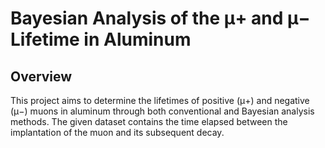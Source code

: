 # Bayesian Analysis of the μ+ and μ− Lifetime in Aluminum

## Overview

This project aims to determine the lifetimes of positive (μ+) and negative (μ−) muons in aluminum through both conventional and Bayesian analysis methods. The given dataset contains the time elapsed between the implantation of the muon and its subsequent decay.

